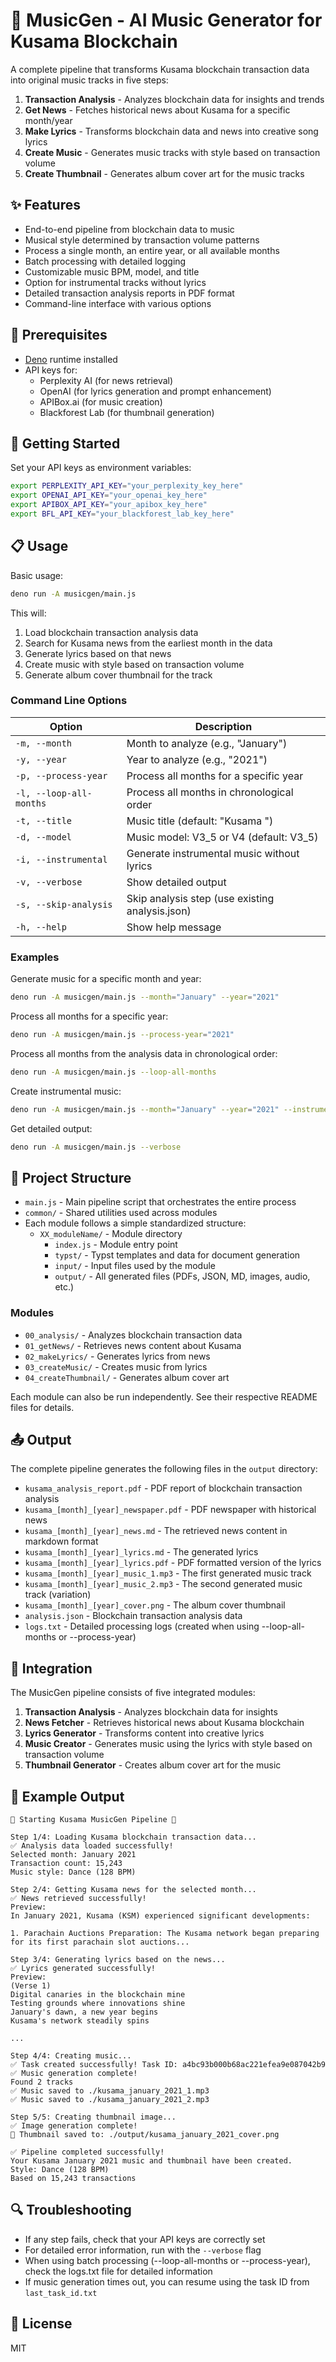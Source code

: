 # 🎵 MusicGen - AI Music Generator for Kusama Blockchain

A complete pipeline that transforms Kusama blockchain transaction data into
original music tracks in five steps:

1. **Transaction Analysis** - Analyzes blockchain data for insights and trends
2. **Get News** - Fetches historical news about Kusama for a specific month/year
3. **Make Lyrics** - Transforms blockchain data and news into creative song
   lyrics
4. **Create Music** - Generates music tracks with style based on transaction
   volume
5. **Create Thumbnail** - Generates album cover art for the music tracks

## ✨ Features

- End-to-end pipeline from blockchain data to music
- Musical style determined by transaction volume patterns
- Process a single month, an entire year, or all available months
- Batch processing with detailed logging
- Customizable music BPM, model, and title
- Option for instrumental tracks without lyrics
- Detailed transaction analysis reports in PDF format
- Command-line interface with various options

## 🔧 Prerequisites

- [Deno](https://deno.com/) runtime installed
- API keys for:
  - Perplexity AI (for news retrieval)
  - OpenAI (for lyrics generation and prompt enhancement)
  - APIBox.ai (for music creation)
  - Blackforest Lab (for thumbnail generation)

## 🚀 Getting Started

Set your API keys as environment variables:

```bash
export PERPLEXITY_API_KEY="your_perplexity_key_here"
export OPENAI_API_KEY="your_openai_key_here"
export APIBOX_API_KEY="your_apibox_key_here"
export BFL_API_KEY="your_blackforest_lab_key_here"
```

## 📋 Usage

Basic usage:

```bash
deno run -A musicgen/main.js
```

This will:

1. Load blockchain transaction analysis data
2. Search for Kusama news from the earliest month in the data
3. Generate lyrics based on that news
4. Create music with style based on transaction volume
5. Generate album cover thumbnail for the track

### Command Line Options

| Option                  | Description                                     |
| ----------------------- | ----------------------------------------------- |
| `-m, --month`           | Month to analyze (e.g., "January")              |
| `-y, --year`            | Year to analyze (e.g., "2021")                  |
| `-p, --process-year`    | Process all months for a specific year          |
| `-l, --loop-all-months` | Process all months in chronological order       |
| `-t, --title`           | Music title (default: "Kusama <Month> <Year>")  |
| `-d, --model`           | Music model: V3_5 or V4 (default: V3_5)         |
| `-i, --instrumental`    | Generate instrumental music without lyrics      |
| `-v, --verbose`         | Show detailed output                            |
| `-s, --skip-analysis`   | Skip analysis step (use existing analysis.json) |
| `-h, --help`            | Show help message                               |

### Examples

Generate music for a specific month and year:

```bash
deno run -A musicgen/main.js --month="January" --year="2021"
```

Process all months for a specific year:

```bash
deno run -A musicgen/main.js --process-year="2021"
```

Process all months from the analysis data in chronological order:

```bash
deno run -A musicgen/main.js --loop-all-months
```

Create instrumental music:

```bash
deno run -A musicgen/main.js --month="January" --year="2021" --instrumental
```

Get detailed output:

```bash
deno run -A musicgen/main.js --verbose
```

## 📁 Project Structure

- `main.js` - Main pipeline script that orchestrates the entire process
- `common/` - Shared utilities used across modules
- Each module follows a simple standardized structure:
  - `XX_moduleName/` - Module directory
    - `index.js` - Module entry point
    - `typst/` - Typst templates and data for document generation
    - `input/` - Input files used by the module
    - `output/` - All generated files (PDFs, JSON, MD, images, audio, etc.)

### Modules

- `00_analysis/` - Analyzes blockchain transaction data
- `01_getNews/` - Retrieves news content about Kusama
- `02_makeLyrics/` - Generates lyrics from news
- `03_createMusic/` - Creates music from lyrics
- `04_createThumbnail/` - Generates album cover art

Each module can also be run independently. See their respective README files for
details.

## 📤 Output

The complete pipeline generates the following files in the `output` directory:

- `kusama_analysis_report.pdf` - PDF report of blockchain transaction analysis
- `kusama_[month]_[year]_newspaper.pdf` - PDF newspaper with historical news
- `kusama_[month]_[year]_news.md` - The retrieved news content in markdown
  format
- `kusama_[month]_[year]_lyrics.md` - The generated lyrics
- `kusama_[month]_[year]_lyrics.pdf` - PDF formatted version of the lyrics
- `kusama_[month]_[year]_music_1.mp3` - The first generated music track
- `kusama_[month]_[year]_music_2.mp3` - The second generated music track
  (variation)
- `kusama_[month]_[year]_cover.png` - The album cover thumbnail
- `analysis.json` - Blockchain transaction analysis data
- `logs.txt` - Detailed processing logs (created when using --loop-all-months or
  --process-year)

## 🔄 Integration

The MusicGen pipeline consists of five integrated modules:

1. **Transaction Analysis** - Analyzes blockchain data for insights
2. **News Fetcher** - Retrieves historical news about Kusama blockchain
3. **Lyrics Generator** - Transforms content into creative lyrics
4. **Music Creator** - Generates music using the lyrics with style based on
   transaction volume
5. **Thumbnail Generator** - Creates album cover art for the music

## 📝 Example Output

```
🎵 Starting Kusama MusicGen Pipeline 🎵

Step 1/4: Loading Kusama blockchain transaction data...
✅ Analysis data loaded successfully!
Selected month: January 2021
Transaction count: 15,243
Music style: Dance (128 BPM)

Step 2/4: Getting Kusama news for the selected month...
✅ News retrieved successfully!
Preview:
In January 2021, Kusama (KSM) experienced significant developments:

1. Parachain Auctions Preparation: The Kusama network began preparing for its first parachain slot auctions...

Step 3/4: Generating lyrics based on the news...
✅ Lyrics generated successfully!
Preview:
(Verse 1)
Digital canaries in the blockchain mine
Testing grounds where innovations shine
January's dawn, a new year begins
Kusama's network steadily spins

...

Step 4/4: Creating music...
✅ Task created successfully! Task ID: a4bc93b000b68ac221efea9e087042b9
✅ Music generation complete!
Found 2 tracks
✅ Music saved to ./kusama_january_2021_1.mp3
✅ Music saved to ./kusama_january_2021_2.mp3

Step 5/5: Creating thumbnail image...
✅ Image generation complete!
💾 Thumbnail saved to: ./output/kusama_january_2021_cover.png

✅ Pipeline completed successfully!
Your Kusama January 2021 music and thumbnail have been created.
Style: Dance (128 BPM)
Based on 15,243 transactions
```

## 🔍 Troubleshooting

- If any step fails, check that your API keys are correctly set
- For detailed error information, run with the `--verbose` flag
- When using batch processing (--loop-all-months or --process-year), check the
  logs.txt file for detailed information
- If music generation times out, you can resume using the task ID from
  `last_task_id.txt`

## 📄 License

MIT
